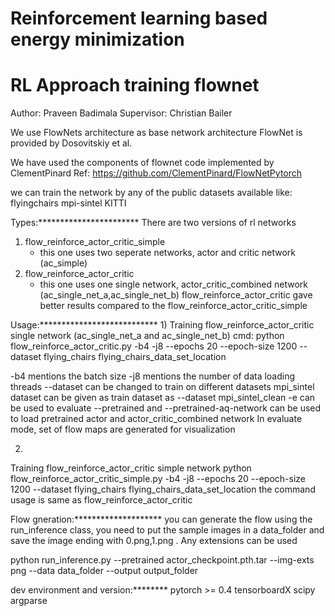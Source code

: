 # Reinforcement learning based energy minimization
# RL Approach training flownet 

Author: Praveen Badimala Supervisor: Christian Bailer

We use FlowNets architecture as base network architecture
FlowNet is provided by Dosovitskiy et al.

We have used the components of flownet code implemented by ClementPinard
Ref: https://github.com/ClementPinard/FlowNetPytorch

we can train the network by any of the public datasets available like:
flyingchairs
mpi-sintel
KITTI

Types:***********************
There are two versions of rl networks
1) flow_reinforce_actor_critic_simple
   - this one uses two seperate networks, actor and critic network (ac_simple)
2) flow_reinforce_actor_critic
    - this one uses one single network, actor_critic_combined network (ac_single_net_a,ac_single_net_b)
flow_reinforce_actor_critic gave better results compared to the flow_reinforce_actor_critic_simple

Usage:***************************
1)
Training flow_reinforce_actor_critic single network (ac_single_net_a and ac_single_net_b)
cmd:
 python flow_reinforce_actor_critic.py -b4 -j8 --epochs 20 --epoch-size 1200 --dataset flying_chairs flying_chairs_data_set_location

 -b4 mentions the batch size
 -j8 mentions the number of data loading threads
 --dataset can be changed to train on different datasets
   mpi_sintel dataset can be given as train dataset as --dataset mpi_sintel_clean
 -e can be used to evaluate
 --pretrained and --pretrained-aq-network can be used to load pretrained actor and actor_critic_combined network
	In evaluate mode, set of flow maps are generated for visualization

2)
Training flow_reinforce_actor_critic simple network
 python flow_reinforce_actor_critic_simple.py -b4 -j8 --epochs 20 --epoch-size 1200 --dataset flying_chairs flying_chairs_data_set_location
the command usage is same as flow_reinforce_actor_critic

Flow gneration:********************
you can generate the flow using the run_inference class, you need to put the sample images in a data_folder and save the image
ending with 0.png,1.png . Any extensions can be used

python run_inference.py --pretrained  actor_checkpoint.pth.tar --img-exts  png --data data_folder --output output_folder


dev environment and version:********
	pytorch >= 0.4
	tensorboardX
	scipy
	argparse



	
